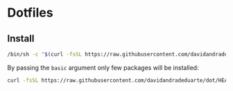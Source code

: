 # Dotfiles

## Install

```sh
/bin/sh -c "$(curl -fsSL https://raw.githubusercontent.com/davidandradeduarte/dot/HEAD/install.sh)"
```

By passing the `basic` argument only few packages will be installed:
```sh
curl -fsSL https://raw.githubusercontent.com/davidandradeduarte/dot/HEAD/install.sh | /bin/sh -s -- basic
```